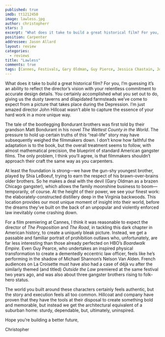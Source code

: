 ```yaml
---
published: true
imdb: tt1212450
image: lawless.jpg
author: christopherr
stars: 3
excerpt: "What does it take to build a great historical film? For you, I&rsquo;m guessing it&rsquo;s an ability to reflect the director&rsquo;s vision with your relentless commitment to accurate design details."
position: Carpenter
addressee: Jason Allard
layout: review
categories:
  - reviews
title: "Lawless"
comments: true
tags: [Cannes, Festivals, Gary Oldman, Guy Pierce, Jessica Chastain, John Hillcoat, Lawless, Letters, Mia Wasikowska, Shia LaBeouf, Tom Hardy]
---
```

<p>What does it take to build a great historical film? For you, I&rsquo;m guessing it&rsquo;s an ability to reflect the director&rsquo;s vision with your relentless commitment to accurate design details. You certainly accomplished what you set out to do, giving us the dusty taverns and dilapidated farmsteads we&rsquo;ve come to expect from a picture that takes place during the Depression. I&rsquo;m just amazed director John Hillcoat wasn&rsquo;t able to capture the essence of your hard work in a more unique way.&nbsp;</p>
<p>The tale of the bootlegging Bondurant brothers was first told by their grandson Matt Bondurant in his novel <em>The Wettest County in the World</em>. The pressure to hold up certain truths of this &ldquo;real-life&rdquo; story may have subsequently weighed the filmmakers down. I don&rsquo;t know how faithful the adaptation is to the book, but the overall treatment seems to follow, with almost mathematical precision, the blueprint of standard American gangster films. The only problem, I think you&rsquo;ll agree, is that filmmakers shouldn&rsquo;t approach their craft the same way as you carpenters.</p>
<p>At least the foundation is strong&mdash;we have the gun-shy youngest brother, played by Shia LeBoeuf, trying to earn the respect of his brawn-over-brains older brothers. So he makes a deal with the devil (Gary Oldman as a brazen Chicago gangster), which allows the family moonshine business to boom&mdash;temporarily, of course. At the height of their power, we see your finest work: the elaborately-constructed distillery deep in the Virginia backwoods. This location provides our most unique moment of insight into their world, before the dreams they&rsquo;ve built on the back of an unpopular and violently enforced law inevitably come crashing down.&nbsp;</p>
<p>For a film premiering at Cannes, I think it was reasonable to expect the director of <em>The Proposition</em> and <em>The Road</em>, in tackling this dark chapter in American history, to create a uniquely bleak picture. Instead, we get a passable and familiar portrait of prohibition outlaws who, unfortunately, are far less interesting than those already perfected on HBO&rsquo;s <em>Boardwalk Empire</em>. Even Guy Pearce, who undertakes an inspired physical transformation to create a dementedly eccentric law officer, feels like he&rsquo;s performing in the shadow of Michael Shannon&rsquo;s Nelson Van Alden. French audiences on La Croisette must have also had a case of d&eacute;j&agrave; vu after the similarly themed (and titled) <em>Outside the Law</em> premiered at the same festival two years ago, and was also about three gangster brothers rising to folk-hero status.</p>
<p>The world you built around these characters certainly feels authentic, but the story and execution feels all too common. Hillcoat and company have proven that they have the tools at their disposal to create something bold and memorable, but instead we get the architectural equivalent of a suburban home: sturdy, dependable, but, ultimately, uninspired.&nbsp;</p>
<p>Hope you&rsquo;re building a better future,</p>
<p>Christopher</p>

